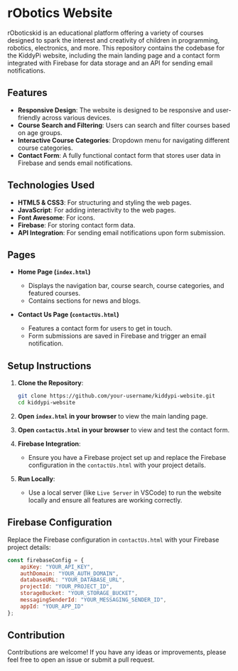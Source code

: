 # rObotics Website

rOboticskid is an educational platform offering a variety of courses designed to spark the interest and creativity of children in programming, robotics, electronics, and more. This repository contains the codebase for the KiddyPi website, including the main landing page and a contact form integrated with Firebase for data storage and an API for sending email notifications.

## Features

- **Responsive Design**: The website is designed to be responsive and user-friendly across various devices.
- **Course Search and Filtering**: Users can search and filter courses based on age groups.
- **Interactive Course Categories**: Dropdown menu for navigating different course categories.
- **Contact Form**: A fully functional contact form that stores user data in Firebase and sends email notifications.

## Technologies Used

- **HTML5 & CSS3**: For structuring and styling the web pages.
- **JavaScript**: For adding interactivity to the web pages.
- **Font Awesome**: For icons.
- **Firebase**: For storing contact form data.
- **API Integration**: For sending email notifications upon form submission.

## Pages

- **Home Page (`index.html`)**
  - Displays the navigation bar, course search, course categories, and featured courses.
  - Contains sections for news and blogs.

- **Contact Us Page (`contactUs.html`)**
  - Features a contact form for users to get in touch.
  - Form submissions are saved in Firebase and trigger an email notification.

## Setup Instructions

1. **Clone the Repository**:
    ```bash
    git clone https://github.com/your-username/kiddypi-website.git
    cd kiddypi-website
    ```

2. **Open `index.html` in your browser** to view the main landing page.

3. **Open `contactUs.html` in your browser** to view and test the contact form.

4. **Firebase Integration**:
    - Ensure you have a Firebase project set up and replace the Firebase configuration in the `contactUs.html` with your project details.

5. **Run Locally**:
    - Use a local server (like `Live Server` in VSCode) to run the website locally and ensure all features are working correctly.

## Firebase Configuration

Replace the Firebase configuration in `contactUs.html` with your Firebase project details:

```javascript
const firebaseConfig = {
    apiKey: "YOUR_API_KEY",
    authDomain: "YOUR_AUTH_DOMAIN",
    databaseURL: "YOUR_DATABASE_URL",
    projectId: "YOUR_PROJECT_ID",
    storageBucket: "YOUR_STORAGE_BUCKET",
    messagingSenderId: "YOUR_MESSAGING_SENDER_ID",
    appId: "YOUR_APP_ID"
};

```
## Contribution
Contributions are welcome! If you have any ideas or improvements, please feel free to open an issue or submit a pull request.
